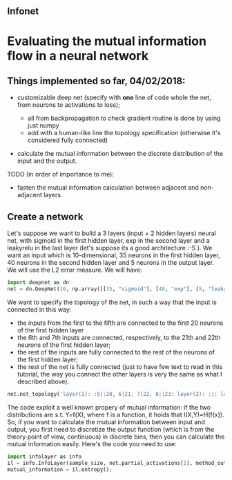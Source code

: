 ## Infonet
# Evaluating the mutual information flow in a neural network

## Things implemented so far, 04/02/2018: ##

- customizable deep net (specify with **one** line of code whole the net, from neurons to activations to loss);
  - all from backpropagation to check gradient routine is done by using just numpy
  - add with a human-like line the topology specification (otherwise it's considered fully connected)

- calculate the mutual information between the discrete distribution of the input and the output.


TODO (in order of importance to me):

- fasten the mutual information calculation between adjacent and non-adjacent layers.

## Create a network ##
Let's suppose we want to build a 3 layers (input + 2 hidden layers) neural net, with sigmoid in the first hidden layer,
exp in the second layer and a leakyrelu in the last layer (let's suppose its a good architecture :-S ). We want an input which is 
10-dimensional, 35 neurons in the first hidden layer, 40 neurons in the second hidden layer and 5 neurons in the output layer.
We will use the L2 error measure.
We will have:
```python
import deepnet as dn
net = dn.DeepNet(10, np.array([[35, "sigmoid"], [40, "exp"], [5, "leakyrelu"]]), "L2");
```

We want to specify the topology of the net, in such a way that the input is connected in this way:
- the inputs from the first to the fifth are connected to the first 20 neurons of the first hidden layer
- the 6th and 7th inputs are connected, respectively, to the 21th and 22th neurons of the first hidden layer; 
- the rest of the inputs are fully connected to the rest of the neurons of the first hidden layer;
- the rest of the net is fully connected (just to have few text to read in this tutorial, the way you connect the other layers is very the same as what I described above).
```python
net.net_topology('layer(1): :5|:20, 6|21, 7|22, 8:|23: layer(2): :|: layer(3): :|:'); 
```

The code exploit a well known propery of mutual information: if the two distributions are s.t. Y=f(X), where f is a function, it holds that I(X,Y)=H(f(x)).
So, if you want to calculate the mutual information between input and output, you first need to discretize the output function (which is from the theory point of view, continuous) in discrete bins, then you can calculate the mutual information easily. Here's the code you need to use:
```python
import infolayer as info
il = info.InfoLayer(sample_size, net.partial_activations[1], method_output="uniform", bins_output=5);
mutual_information = il.entropy();
```
